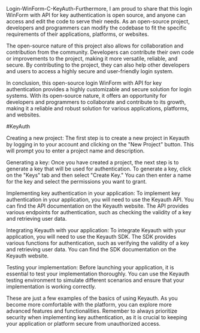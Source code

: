 Login-WinForm-C-KeyAuth-Furthermore, I am proud to share that this login WinForm with API for key authentication is open source, and anyone can access and edit the code to serve their needs. As an open-source project, developers and programmers can modify the codebase to fit the specific requirements of their applications, platforms, or websites.

The open-source nature of this project also allows for collaboration and contribution from the community. Developers can contribute their own code or improvements to the project, making it more versatile, reliable, and secure. By contributing to the project, they can also help other developers and users to access a highly secure and user-friendly login system.

In conclusion, this open-source login WinForm with API for key authentication provides a highly customizable and secure solution for login systems. With its open-source nature, it offers an opportunity for developers and programmers to collaborate and contribute to its growth, making it a reliable and robust solution for various applications, platforms, and websites.




#KeyAuth

Creating a new project: The first step is to create a new project in Keyauth by logging in to your account and clicking on the "New Project" button. This will prompt you to enter a project name and description.

Generating a key: Once you have created a project, the next step is to generate a key that will be used for authentication. To generate a key, click on the "Keys" tab and then select "Create Key." You can then enter a name for the key and select the permissions you want to grant.

Implementing key authentication in your application: To implement key authentication in your application, you will need to use the Keyauth API. You can find the API documentation on the Keyauth website. The API provides various endpoints for authentication, such as checking the validity of a key and retrieving user data.

Integrating Keyauth with your application: To integrate Keyauth with your application, you will need to use the Keyauth SDK. The SDK provides various functions for authentication, such as verifying the validity of a key and retrieving user data. You can find the SDK documentation on the Keyauth website.

Testing your implementation: Before launching your application, it is essential to test your implementation thoroughly. You can use the Keyauth testing environment to simulate different scenarios and ensure that your implementation is working correctly.

These are just a few examples of the basics of using Keyauth. As you become more comfortable with the platform, you can explore more advanced features and functionalities. Remember to always prioritize security when implementing key authentication, as it is crucial to keeping your application or platform secure from unauthorized access.
